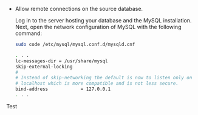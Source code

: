 
-   Allow remote connections on the source database.

    Log in to the server hosting your database and the MySQL
    installation. Next, open the network configuration of MySQL with the
    following command:

    ``` bash
    sudo code /etc/mysql/mysql.conf.d/mysqld.cnf
    ```

    ``` {.bash caption="Expected output"}
    . . .
    lc-messages-dir = /usr/share/mysql
    skip-external-locking
    #
    # Instead of skip-networking the default is now to listen only on
    # localhost which is more compatible and is not less secure.
    bind-address            = 127.0.0.1
    . . .
    ```

Test